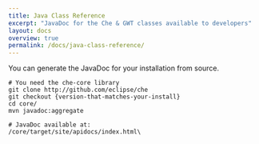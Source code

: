 ```yaml
---
title: Java Class Reference
excerpt: "JavaDoc for the Che & GWT classes available to developers"
layout: docs
overview: true
permalink: /docs/java-class-reference/
---
```

You can generate the JavaDoc for your installation from source.
```shell  
# You need the che-core library
git clone http://github.com/eclipse/che
git checkout {version-that-matches-your-install}
cd core/
mvn javadoc:aggregate

# JavaDoc available at:
/core/target/site/apidocs/index.html\
```
